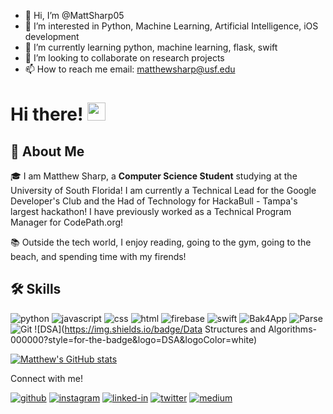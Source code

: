- 👋 Hi, I’m @MattSharp05
- 👀 I’m interested in Python, Machine Learning, Artificial Intelligence, iOS development
- 🌱 I’m currently learning python, machine learning, flask, swift
- 💞️ I’m looking to collaborate on research projects
- 📫 How to reach me email: matthewsharp@usf.edu

# Hi there! <img src="https://media.giphy.com/media/hvRJCLFzcasrR4ia7z/giphy.gif" width="29px" height="29px">

## 🚀 About Me

🎓 I am Matthew Sharp, a **Computer Science Student** studying at the University of South Florida! I am currently a Technical Lead for the Google Developer's Club and the Had of Technology for HackaBull - Tampa's largest hackathon! I have previously worked as a Technical Program Manager for CodePath.org!

📚 Outside the tech world, I enjoy reading, going to the gym, going to the beach, and spending time with my firends!

## 🛠️ Skills

![python](https://img.shields.io/badge/Python-000000?style=for-the-badge&logo=python&logoColor=white)
![javascript](https://img.shields.io/badge/JavaScript-000000?style=for-the-badge&logo=javascript&logoColor=F7DF1E)
![css](https://img.shields.io/badge/CSS3-000000?style=for-the-badge&logo=css3&logoColor=white)
![html](https://img.shields.io/badge/HTML5-000000?style=for-the-badge&logo=html5&logoColor=white)
![firebase](https://img.shields.io/badge/Firebase--000000?style=for-the-badge&logo=Firebase&logoColor=white)
![swift](https://img.shields.io/badge/Swift-000000?style=for-the-badge&logo=Swift&logoColor=white)
![Bak4App](https://img.shields.io/badge/Back4App-000000?style=for-the-badge&logo=Back4App&logoColor=white)
![Parse](https://img.shields.io/badge/Parse-000000?style=for-the-badge&logo=parse&logoColor=white)
![Git](https://img.shields.io/badge/Git-000000?style=for-the-badge&logo=git&logoColor=white)
![DSA](https://img.shields.io/badge/Data Structures and Algorithms-000000?style=for-the-badge&logo=DSA&logoColor=white)





[![Matthew's GitHub stats](https://github-readme-stats.vercel.app/api?username=MattSharp05)](https://github.com/MattSharp05/github-readme-stats)


Connect with me!

[![github](https://img.shields.io/badge/GitHub-000000?style=for-the-badge&logo=GitHub&logoColor=white)](https://github.com/MattSharp05)
[![instagram](https://img.shields.io/badge/Instagram-000000?style=for-the-badge&logo=Instagram&logoColor=pink)](https://www.instagram.com/matt.codes1_/)
[![linked-in](https://img.shields.io/badge/LinkedIn-000000?style=for-the-badge&logo=LinkedIn&logoColor=blue)](https://www.linkedin.com/in/matthew-sharp-cs/)
[![twitter](https://img.shields.io/badge/Twitter-000000?style=for-the-badge&logo=Twitter&logoColor=blue)](https://twitter.com/Matt1Codes)
[![medium](https://img.shields.io/badge/Medium-000000?style=for-the-badge&logo=medium&logoColor=white)](https://medium.com/@m5sharp)

